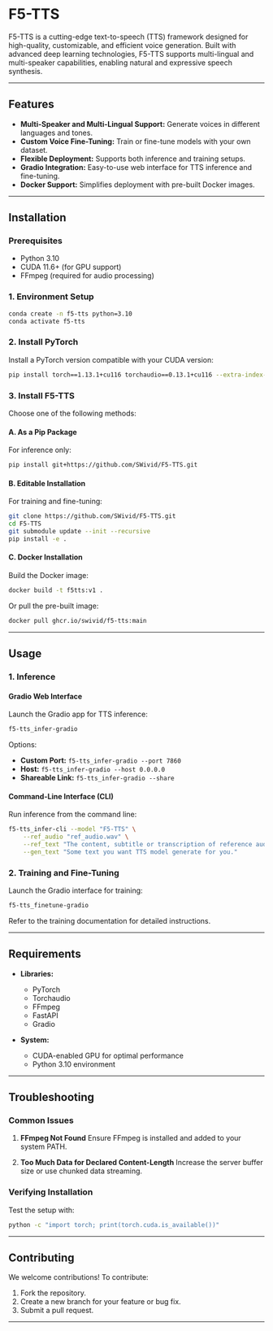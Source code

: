 # F5-TTS

F5-TTS is a cutting-edge text-to-speech (TTS) framework designed for high-quality, customizable, and efficient voice generation. Built with advanced deep learning technologies, F5-TTS supports multi-lingual and multi-speaker capabilities, enabling natural and expressive speech synthesis.

---

## Features

- **Multi-Speaker and Multi-Lingual Support:** Generate voices in different languages and tones.
- **Custom Voice Fine-Tuning:** Train or fine-tune models with your own dataset.
- **Flexible Deployment:** Supports both inference and training setups.
- **Gradio Integration:** Easy-to-use web interface for TTS inference and fine-tuning.
- **Docker Support:** Simplifies deployment with pre-built Docker images.

---

## Installation

### Prerequisites
- Python 3.10
- CUDA 11.6+ (for GPU support)
- FFmpeg (required for audio processing)

### 1. Environment Setup
```bash
conda create -n f5-tts python=3.10
conda activate f5-tts
```

### 2. Install PyTorch
Install a PyTorch version compatible with your CUDA version:
```bash
pip install torch==1.13.1+cu116 torchaudio==0.13.1+cu116 --extra-index-url https://download.pytorch.org/whl/cu116
```

### 3. Install F5-TTS
Choose one of the following methods:

#### A. As a Pip Package
For inference only:
```bash
pip install git+https://github.com/SWivid/F5-TTS.git
```

#### B. Editable Installation
For training and fine-tuning:
```bash
git clone https://github.com/SWivid/F5-TTS.git
cd F5-TTS
git submodule update --init --recursive
pip install -e .
```

#### C. Docker Installation
Build the Docker image:
```bash
docker build -t f5tts:v1 .
```
Or pull the pre-built image:
```bash
docker pull ghcr.io/swivid/f5-tts:main
```

---

## Usage

### 1. Inference
#### Gradio Web Interface
Launch the Gradio app for TTS inference:
```bash
f5-tts_infer-gradio
```
Options:
- **Custom Port:** `f5-tts_infer-gradio --port 7860`
- **Host:** `f5-tts_infer-gradio --host 0.0.0.0`
- **Shareable Link:** `f5-tts_infer-gradio --share`

#### Command-Line Interface (CLI)
Run inference from the command line:
```bash
f5-tts_infer-cli --model "F5-TTS" \
    --ref_audio "ref_audio.wav" \
    --ref_text "The content, subtitle or transcription of reference audio." \
    --gen_text "Some text you want TTS model generate for you."
```

### 2. Training and Fine-Tuning
Launch the Gradio interface for training:
```bash
f5-tts_finetune-gradio
```
Refer to the training documentation for detailed instructions.

---

## Requirements

- **Libraries:**
  - PyTorch
  - Torchaudio
  - FFmpeg
  - FastAPI
  - Gradio

- **System:**
  - CUDA-enabled GPU for optimal performance
  - Python 3.10 environment

---

## Troubleshooting

### Common Issues

1. **FFmpeg Not Found**
   Ensure FFmpeg is installed and added to your system PATH.

2. **Too Much Data for Declared Content-Length**
   Increase the server buffer size or use chunked data streaming.

### Verifying Installation
Test the setup with:
```bash
python -c "import torch; print(torch.cuda.is_available())"
```

---

## Contributing
We welcome contributions! To contribute:
1. Fork the repository.
2. Create a new branch for your feature or bug fix.
3. Submit a pull request.

---


